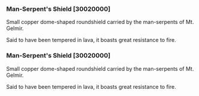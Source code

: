 ### Man-Serpent's Shield [30020000]

Small copper dome-shaped roundshield carried by the man-serpents of Mt. Gelmir.

Said to have been tempered in lava, it boasts great resistance to fire.### Man-Serpent's Shield [30020000]

Small copper dome-shaped roundshield carried by the man-serpents of Mt. Gelmir.

Said to have been tempered in lava, it boasts great resistance to fire.